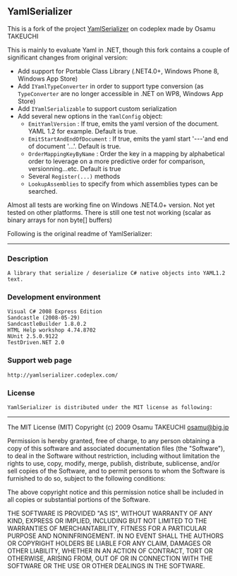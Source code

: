 ## YamlSerializer ##

This is a fork of the project [YamlSerializer](https://yamlserializer.codeplex.com/) on codeplex made by Osamu TAKEUCHI

This is mainly to evaluate Yaml in .NET, though this fork contains a couple of significant changes from original version:

 - Add support for Portable Class Library (.NET4.0+, Windows Phone 8, Windows App Store)
 - Add `IYamlTypeConverter` in order to support type conversion (as `TypeConverter` are no longer accessible in .NET on WP8, Windows App Store)
 - Add `IYamlSerializable` to support custom serialization
 - Add several new options in the `YamlConfig` object:
    - `EmitYamlVersion` : If true, emits the yaml version of the document. YAML 1.2 for example. Default is true.
    - `EmitStartAndEndOfDocument` : If true, emits the yaml start '---'and end of document '...'. Default is true.
    - `OrderMappingKeyByName` : Order the key in a mapping by alphabetical order to leverage on a more predictive order for comparison, versionning...etc. Default is true
    - Several `Register(...)` methods
    - `LookupAssemblies` to specify from which assemblies types can be searched.  

Almost all tests are working fine on Windows .NET4.0+ version. Not yet tested on other platforms. There is still one test not working (scalar as binary arrays for non byte[] buffers) 

Following is the original readme of YamlSerializer:
___

### Description
	A library that serialize / deserialize C# native objects into YAML1.2 text.

### Development environment 
	Visual C# 2008 Express Edition
	Sandcastle (2008-05-29)
	SandcastleBuilder 1.8.0.2
	HTML Help workshop 4.74.8702
	NUnit 2.5.0.9122
	TestDriven.NET 2.0

### Support web page 
	http://yamlserializer.codeplex.com/

### License
	YamlSerializer is distributed under the MIT license as following:

---
The MIT License (MIT)
Copyright (c) 2009 Osamu TAKEUCHI <osamu@big.jp>

Permission is hereby granted, free of charge, to any person obtaining a copy of 
this software and associated documentation files (the "Software"), to deal in the 
Software without restriction, including without limitation the rights to use, copy, 
modify, merge, publish, distribute, sublicense, and/or sell copies of the Software, 
and to permit persons to whom the Software is furnished to do so, subject to the 
following conditions:

The above copyright notice and this permission notice shall be included in all 
copies or substantial portions of the Software.

THE SOFTWARE IS PROVIDED "AS IS", WITHOUT WARRANTY OF ANY KIND, EXPRESS OR IMPLIED, 
INCLUDING BUT NOT LIMITED TO THE WARRANTIES OF MERCHANTABILITY, FITNESS FOR A 
PARTICULAR PURPOSE AND NONINFRINGEMENT. IN NO EVENT SHALL THE AUTHORS OR COPYRIGHT 
HOLDERS BE LIABLE FOR ANY CLAIM, DAMAGES OR OTHER LIABILITY, WHETHER IN AN ACTION OF 
CONTRACT, TORT OR OTHERWISE, ARISING FROM, OUT OF OR IN CONNECTION WITH THE SOFTWARE 
OR THE USE OR OTHER DEALINGS IN THE SOFTWARE.
